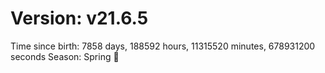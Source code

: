 # Version: v21.6.5
Time since birth: 7858 days, 188592 hours, 11315520 minutes, 678931200 seconds
Season: Spring 🌸
